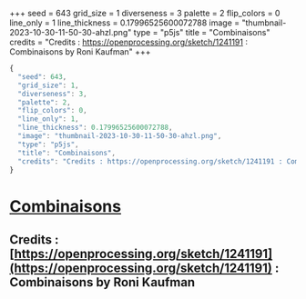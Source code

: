 +++
seed = 643
grid_size = 1
diverseness = 3
palette = 2
flip_colors = 0
line_only = 1
line_thickness = 0.17996525600072788
image = "thumbnail-2023-10-30-11-50-30-ahzl.png"
type = "p5js"
title = "Combinaisons"
credits = "Credits : https://openprocessing.org/sketch/1241191 : Combinaisons by Roni Kaufman"
+++




~~~javascript
{
  "seed": 643,
  "grid_size": 1,
  "diverseness": 3,
  "palette": 2,
  "flip_colors": 0,
  "line_only": 1,
  "line_thickness": 0.17996525600072788,
  "image": "thumbnail-2023-10-30-11-50-30-ahzl.png",
  "type": "p5js",
  "title": "Combinaisons",
  "credits": "Credits : https://openprocessing.org/sketch/1241191 : Combinaisons by Roni Kaufman"
}
~~~



# [Combinaisons](https://openprocessing.org/sketch/2066485)

## Credits : [https://openprocessing.org/sketch/1241191](https://openprocessing.org/sketch/1241191) : Combinaisons by Roni Kaufman 

